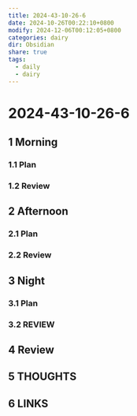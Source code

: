 ```yaml
---
title: 2024-43-10-26-6
date: 2024-10-26T00:22:10+0800
modify: 2024-12-06T00:12:05+0800
categories: dairy
dir: Obsidian
share: true
tags:
  - daily
  - dairy
---
```


# 2024-43-10-26-6

## 1 Morning

### 1.1 Plan

### 1.2 Review

## 2 Afternoon

### 2.1 Plan

### 2.2 Review

## 3 Night

### 3.1 Plan

### 3.2 REVIEW

## 4 Review

## 5 THOUGHTS

## 6 LINKS